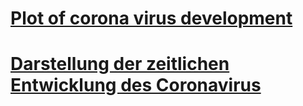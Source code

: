 # [Plot of corona virus development](https://j-fu.github.io/coronaplot/index.en.html)
# [Darstellung der zeitlichen Entwicklung des Coronavirus](https://j-fu.github.io/coronaplot/)
